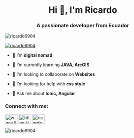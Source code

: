 <h1 align="center">Hi 👋, I'm Ricardo</h1>
<h3 align="center">A passionate developer from Ecuador</h3>

<p align="left"> <img src="https://komarev.com/ghpvc/?username=ricardo6904&label=Profile%20views&color=0e75b6&style=flat" alt="ricardo6904" /> </p>

<p align="left"> <a href="https://github.com/ryo-ma/github-profile-trophy"><img src="https://github-profile-trophy.vercel.app/?username=ricardo6904" alt="ricardo6904" /></a> </p>

- 🔭 I’m **digital nomad**

- 🌱 I’m currently learning **JAVA, ArcGIS**

- 👯 I’m looking to collaborate on **Websites**

- 🤝 I’m looking for help with **css style**

- 💬 Ask me about **Ionic, Angular**

<h3 align="left">Connect with me:</h3>
<p align="left">
<a href="https://linkedin.com/in/www.linkedin.com/in/ricardo-supe-silva-818ba2144" target="blank"><img align="center" src="https://raw.githubusercontent.com/rahuldkjain/github-profile-readme-generator/master/src/images/icons/Social/linked-in-alt.svg" alt="www.linkedin.com/in/ricardo-supe-silva-818ba2144" height="30" width="40" /></a>
<a href="https://stackoverflow.com/users/https://stackoverflow.com/users/18569140/ricardo-supe" target="blank"><img align="center" src="https://raw.githubusercontent.com/rahuldkjain/github-profile-readme-generator/master/src/images/icons/Social/stack-overflow.svg" alt="https://stackoverflow.com/users/18569140/ricardo-supe" height="30" width="40" /></a>
<a href="https://instagram.com/ricardo.scythe_" target="blank"><img align="center" src="https://raw.githubusercontent.com/rahuldkjain/github-profile-readme-generator/master/src/images/icons/Social/instagram.svg" alt="ricardo.scythe_" height="30" width="40" /></a>
</p>

<p><img align="center" src="https://github-readme-stats.vercel.app/api/top-langs?username=ricardo6904&show_icons=true&locale=en&layout=compact" alt="ricardo6904" /></p>
